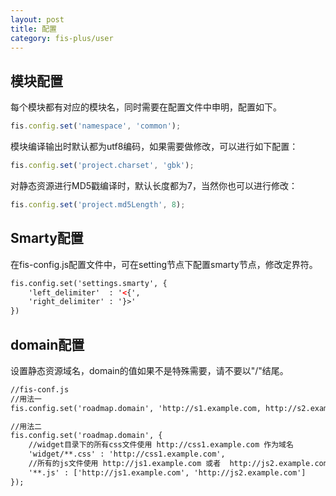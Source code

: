 ```yaml
---
layout: post
title: 配置
category: fis-plus/user
---
```


## 模块配置

每个模块都有对应的模块名，同时需要在配置文件中申明，配置如下。

```javascript
fis.config.set('namespace', 'common');
```


模块编译输出时默认都为utf8编码，如果需要做修改，可以进行如下配置：

```javascript
fis.config.set('project.charset', 'gbk');
```


对静态资源进行MD5戳编译时，默认长度都为7，当然你也可以进行修改：

```javascript
fis.config.set('project.md5Length', 8);

```

## Smarty配置

在fis-config.js配置文件中，可在setting节点下配置smarty节点，修改定界符。

```xml
fis.config.set('settings.smarty', {
    'left_delimiter'  : '<{',
    'right_delimiter' : '}>'
})
```

## domain配置

设置静态资源域名，domain的值如果不是特殊需要，请不要以"/"结尾。

```xml
//fis-conf.js
//用法一
fis.config.set('roadmap.domain', 'http://s1.example.com, http://s2.example.com');

//用法二
fis.config.set('roadmap.domain', {
    //widget目录下的所有css文件使用 http://css1.example.com 作为域名
    'widget/**.css' : 'http://css1.example.com',
    //所有的js文件使用 http://js1.example.com 或者  http://js2.example.com 作为域名
    '**.js' : ['http://js1.example.com', 'http://js2.example.com']
});
```